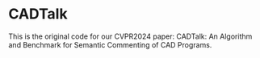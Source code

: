 # CADTalk
This is the original code for our CVPR2024 paper: CADTalk: An Algorithm and Benchmark for Semantic Commenting of CAD Programs.
